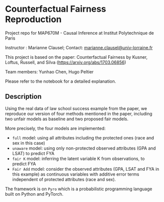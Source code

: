 # Counterfactual Fairness Reproduction
Project repo for MAP670M - Causal Inference at Institut Polytechnique de Paris

Instructor : Marianne Clausel; Contact: marianne.clausel@univ-lorraine.fr

This project is based on the paper: Counterfactual Fairness by Kusner, Loftus, Russell, and Silva (https://arxiv.org/abs/1703.06856)

Team members: Yunhao Chen, Hugo Peltier

Please refer to the notebook for a detailed explanation.

## Description
Using the real data of law school success example from the paper, we reproduce our version of four methods mentioned in the paper, including two unfair models as baseline and two proposed fair models.

More precisely, the four models are implemented:

- `full` model: using all attributes including the protected ones (race and sex in this case)
- `unaware` model: using only non-protected observed attributes (GPA and LSAT) to predict FYA
- `fair K` model: inferring the latent variable K from observations, to predict FYA
- `Fair Add` model: consider the observed attributes (GPA, LSAT and FYA in this example) as continuous variables with additive error terms independent of protected attributes (race and sex).

The framework is on `Pyro` which is a probabilistic programming language built on Python and PyTorch.






